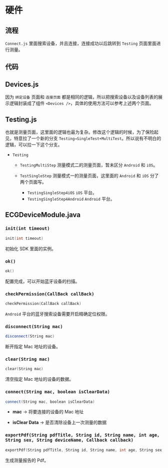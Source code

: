 # 硬件

## 流程

`Connect.js` 里面搜索设备，并且连接，连接成功以后跳转到 `Testing` 页面里面进行测量。

## 代码

## Devices.js

因为 `绑定设备` 页面和 `连接页面` 都是相同的逻辑，所以把搜索设备以及设备列表的展示逻辑封装成了组件 `<Devices />`，具体的使用方法可以参考上述两个页面。

## Testing.js

也就是测量页面，这里面的逻辑也最为复杂。修改这个逻辑的时候，为了保险起见，特意拉了一个新的分支 `Testing→SingleTest+MultiTest`。所以说有不明白的逻辑，可以拉一下这个分支。

- `Testing`

  - `TestingMultiStep` 测量模式二的测量页面，暂未区分 `Android` 和 `iOS`。

  - `TestSingleStep` 测量模式一的测量页面，这里面的 `Android` 和 `iOS` 分了两个页面写。

    - `TestingSingleStep4iOS` `iOS` 平台。
    - `TestingSingleStep4Android` `Android` 平台。

## ECGDeviceModule.java

### `init(int timeout)`

```cpp
init(int timeout)
```

初始化 SDK 里面的实例。

### `ok()`

```cpp
ok()
```

配置完成，可以开始蓝牙设备的扫描。

### `checkPermission(CallBack callBack)`

```cpp
checkPermission(CallBack callBack)
```

`Android` 平台的蓝牙搜索设备需要开启精确定位权限。

### `disconnect(String mac)`

```cpp
disconnect(String mac)
```

断开指定 Mac 地址的设备。

### `clear(String mac)`

```cpp
clear(String mac)
```

清空指定 Mac 地址的设备的数据。

### `connect(String mac, boolean isClearData)`

```cpp
connect(String mac, boolean isClearData)
```

- **mac** → 将要连接的设备的 Mac 地址

- **isClear Data** → 是否清除设备上一次测量的数据

### `exportPdf(String pdfTitle, String id, String name, int age, String sex, String deviceName, Callback callback)`

```cpp
exportPdf(String pdfTitle, String id, String name, int age, String sex, String deviceName, Callback callback)
```

生成测量报告的 Pdf。
